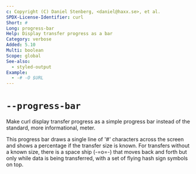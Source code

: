 ```yaml
---
c: Copyright (C) Daniel Stenberg, <daniel@haxx.se>, et al.
SPDX-License-Identifier: curl
Short: #
Long: progress-bar
Help: Display transfer progress as a bar
Category: verbose
Added: 5.10
Multi: boolean
Scope: global
See-also:
  - styled-output
Example:
  - -# -O $URL
---
```


# `--progress-bar`

Make curl display transfer progress as a simple progress bar instead of the
standard, more informational, meter.

This progress bar draws a single line of '#' characters across the screen and
shows a percentage if the transfer size is known. For transfers without a
known size, there is a space ship (-=o=-) that moves back and forth but only
while data is being transferred, with a set of flying hash sign symbols on
top.
